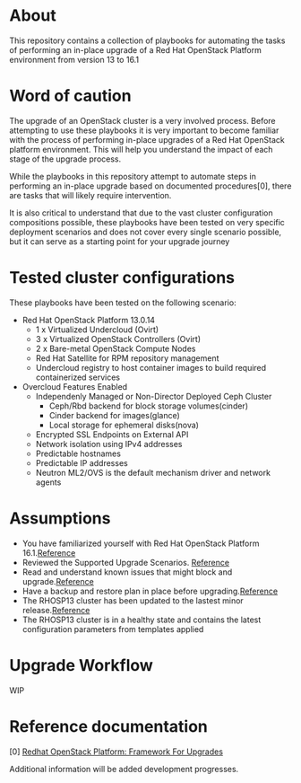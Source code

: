 # About
This repository contains a collection of playbooks for automating the tasks
of performing an in-place upgrade of a Red Hat OpenStack Platform environment
from version 13 to 16.1

# Word of caution
The upgrade of an OpenStack cluster is a very involved process. Before attempting to use these playbooks it is very important to become familiar with the process of performing in-place upgrades of a Red Hat OpenStack platform environment. This will help you understand the impact of each stage of the upgrade process.

While the playbooks in this repository attempt to automate steps in performing an in-place upgrade based on documented procedures[0], there are tasks that will likely require intervention. 

It is also critical to understand that due to the vast cluster configuration compositions possible, these playbooks have been tested on very specific deployment scenarios and does not cover every single scenario possible, but it can serve as a starting point for your upgrade journey

# Tested cluster configurations
These playbooks have been tested on the following scenario:

- Red Hat OpenStack Platform 13.0.14
  - 1 x Virtualized Undercloud (Ovirt)
  - 3 x Virtualized OpenStack Controllers (Ovirt)
  - 2 x Bare-metal OpenStack Compute Nodes
  - Red Hat Satellite for RPM repository management
  - Undercloud registry to host container images to build required containerized services
- Overcloud Features Enabled
  - Independenly Managed or Non-Director Deployed Ceph Cluster
    - Ceph/Rbd backend for block storage volumes(cinder)
    - Cinder backend for images(glance)
    - Local storage for ephemeral disks(nova)
  - Encrypted SSL Endpoints on External API
  - Network isolation using IPv4 addresses
  - Predictable hostnames
  - Predictable IP addresses
  - Neutron ML2/OVS is the default mechanism driver and network agents
   

# Assumptions
- You have familiarized yourself with Red Hat OpenStack Platform 16.1.[Reference](https://access.redhat.com/documentation/en-us/red_hat_openstack_platform/16.1/html/framework_for_upgrades_13_to_16.1/planning-and-preparation-for-an-in-place-openstack-platform-upgrade#familiarize-yourself-with-red-hat-openstack-platform-16.1)
- Reviewed the Supported Upgrade Scenarios. [Reference](https://access.redhat.com/documentation/en-us/red_hat_openstack_platform/16.1/html/framework_for_upgrades_13_to_16.1/planning-and-preparation-for-an-in-place-openstack-platform-upgrade#supported-upgrade-scenarios-planning)
- Read and understand known issues that might block and upgrade.[Reference](https://access.redhat.com/documentation/en-us/red_hat_openstack_platform/16.1/html/framework_for_upgrades_13_to_16.1/planning-and-preparation-for-an-in-place-openstack-platform-upgrade#known-issues-that-might-block-an-upgrade)
- Have a backup and restore plan in place before upgrading.[Reference](https://access.redhat.com/documentation/en-us/red_hat_openstack_platform/16.1/html/framework_for_upgrades_13_to_16.1/planning-and-preparation-for-an-in-place-openstack-platform-upgrade#backup-and-restore)
- The RHOSP13 cluster has been updated to the lastest minor release.[Reference](https://access.redhat.com/documentation/en-us/red_hat_openstack_platform/16.1/html/framework_for_upgrades_13_to_16.1/planning-and-preparation-for-an-in-place-openstack-platform-upgrade#minor-version-update)
- The RHOSP13 cluster is in a healthy state and contains the latest configuration parameters from templates applied

# Upgrade Workflow
WIP 
 
# Reference documentation 
[0]
[Redhat OpenStack Platform: Framework For Upgrades](https://access.redhat.com/documentation/en-us/red_hat_openstack_platform/16.1/html/framework_for_upgrades_13_to_16.1)



Additional information will be added development progresses.


